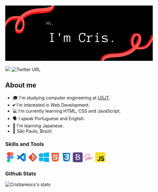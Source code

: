 ![image](./img/iamcris.gif)

![](https://komarev.com/ghpvc/?username=cristianescs&color=red&style=flat) <img alt="Twitter URL" src="https://img.shields.io/twitter/url?color=blue&label=LinkedIn&logo=Linkedin&style=social&url=https%3A%2F%2Fwww.linkedin.com%2Fin%2Fcristianescs%2F">

## About me
- 🎓 I'm studying computer engineering at [USJT](https://www.usjt.br/).
- 💕 I’m interested in Web Development.
- 💻 I’m currently learning HTML, CSS and JavaScript.
- 🗣 I speak Portuguese and English.
- 🎎 I'm learning Japanese.
- 📌 São Paulo, Brazil

### Skills and Tools
![Figma](./img/logo/figma.png)  ![VSCode](./img/logo/vscode.png)  ![git](./img/logo/git.png)  ![windows](./img/logo/windows.png) ![html](./img/logo/html.png) ![css](./img/logo/css.png) ![bootstrap](./img/logo/bootstrap.png) ![sass](./img/logo/sass.png) ![javascript](./img/logo/javascript.png)

### Github Stats
![Cristianescs's stats](https://github-readme-stats.vercel.app/api/top-langs/?username=cristianescs&show_icons=true&theme=gradient&layout=compact)
